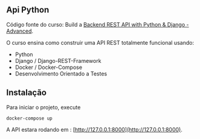 ## Api Python

Código fonte do curso: Build a [Backend REST API with Python & Django - Advanced](http://londonapp.dev/django-python-advanced).

O curso ensina como construir uma API REST totalmente funcional usando:

 - Python
 - Django / Django-REST-Framework
 - Docker / Docker-Compose
 - Desenvolvimento Orientado a Testes

## Instalação

Para iniciar o projeto, execute

```
docker-compose up
```

A API estara rodando em : [http://127.0.0.1:8000](http://127.0.0.1:8000).
